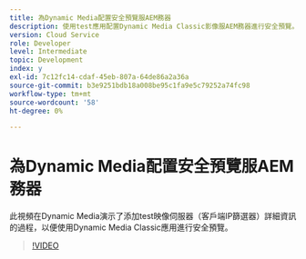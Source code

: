 ```yaml
---
title: 為Dynamic Media配置安全預覽服AEM務器
description: 使用test應用配置Dynamic Media Classic影像服AEM務器進行安全預覽。
version: Cloud Service
role: Developer
level: Intermediate
topic: Development
index: y
exl-id: 7c12fc14-cdaf-45eb-807a-64de86a2a36a
source-git-commit: b3e9251bdb18a008be95c1fa9e5c79252a74fc98
workflow-type: tm+mt
source-wordcount: '58'
ht-degree: 0%

---
```


# 為Dynamic Media配置安全預覽服AEM務器

此視頻在Dynamic Media演示了添加test映像伺服器（客戶端IP篩選器）詳細資訊的過程，以便使用Dynamic Media Classic應用進行安全預覽。

>[!VIDEO](https://video.tv.adobe.com/v/335462?quality=12&learn=on)
